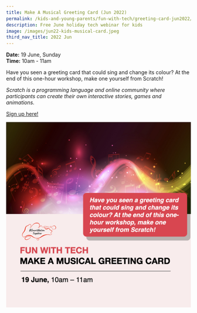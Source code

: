 ```yaml
---
title: Make A Musical Greeting Card (Jun 2022)
permalink: /kids-and-young-parents/fun-with-tech/greeting-card-jun2022/
description: Free June holiday tech webinar for kids
image: /images/jun22-kids-musical-card.jpeg
third_nav_title: 2022 Jun
---
```

**Date:** 19 June, Sunday
<br> **Time:** 10am - 11am

Have you seen a greeting card that could sing and change its colour? At the end of this one-hour workshop, make one yourself from Scratch!  

*Scratch is a programming language and online community where participants can create their own interactive stories, games and animations.*

[Sign up here!](https://go.gov.sg/kids-musicalgreetingcard-june2022)

![Free June holiday tech webinar for kids](/images/jun22-kids-musical-card.jpeg)